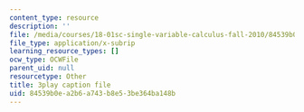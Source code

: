 ```yaml
---
content_type: resource
description: ''
file: /media/courses/18-01sc-single-variable-calculus-fall-2010/84539b0ea2b6a743b8e53be364ba148b_-MI0b4h3rS0.srt
file_type: application/x-subrip
learning_resource_types: []
ocw_type: OCWFile
parent_uid: null
resourcetype: Other
title: 3play caption file
uid: 84539b0e-a2b6-a743-b8e5-3be364ba148b
---
```

